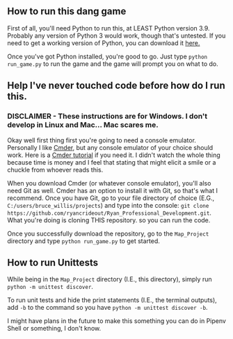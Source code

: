 ## How to run this dang game

First of all, you'll need Python to run this, at LEAST Python version 3.9. Probably any version of Python 3 would work, though that's untested. If you need to get a working version of Python, you can download it [here.](https://www.python.org/downloads/)

Once you've got Python installed, you're good to go. Just type `python run_game.py` to run the game and the game will prompt you on what to do.

## Help I've never touched code before how do I run this.

### DISCLAIMER - These instructions are for Windows. I don't develop in Linux and Mac... Mac scares me.

Okay well first thing first you're going to need a console emulator. Personally I like [Cmder](https://cmder.net/), but any console emulator of your choice should work. Here is a [Cmder tutorial](https://www.youtube.com/watch?v=Xm790AkFeK4) if you need it. I didn't watch the whole thing because time is money and I feel that stating that might elicit a smile or a chuckle from whoever reads this.

When you download Cmder (or whatever console emulator), you'll also need Git as well. Cmder has an option to install it with Git, so that's what I recommend. Once you have Git, go to your file directory of choice (E.G., `C:/users/bruce_willis/projects`) and type into the console: `git clone https://github.com/ryancrideout/Ryan_Professional_Development.git`. What you're doing is cloning THIS repository. so you can run the code.

Once you successfully download the repository, go to the `Map_Project` directory and type `python run_game.py` to get started.

## How to run Unittests

While being in the `Map_Project` directory (I.E., this directory), simply run `python -m unittest discover`.

To run unit tests and hide the print statements (I.E., the terminal outputs), add `-b` to the command so you have `python -m unittest discover -b`.

I might have plans in the future to make this something you can do in Pipenv Shell or something, I don't know.
